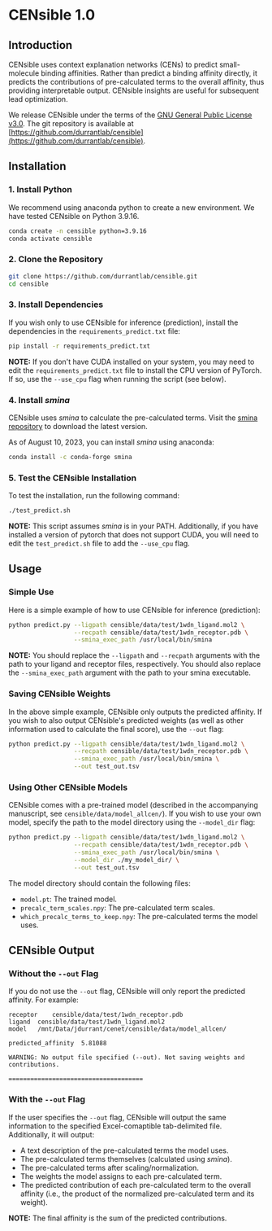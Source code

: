 # CENsible 1.0

## Introduction

CENsible uses context explanation networks (CENs) to predict small-molecule
binding affinities. Rather than predict a binding affinity directly, it predicts
the contributions of pre-calculated terms to the overall affinity, thus
providing interpretable output. CENsible insights are useful for subsequent lead
optimization.

We release CENsible under the terms of the [GNU General Public License
v3.0](https://github.com/durrantlab/censible/blob/main/LICENSE.md). The git
repository is available at
[https://github.com/durrantlab/censible](https://github.com/durrantlab/censible).

## Installation

### 1. Install Python

We recommend using anaconda python to create a new environment. We have tested
CENsible on Python 3.9.16.

```bash
conda create -n censible python=3.9.16
conda activate censible
```

### 2. Clone the Repository

```bash
git clone https://github.com/durrantlab/censible.git
cd censible
```

### 3. Install Dependencies

If you wish only to use CENsible for inference (prediction), install the
dependencies in the `requirements_predict.txt` file:

```bash
pip install -r requirements_predict.txt
```

**NOTE:** If you don't have CUDA installed on your system, you may need to edit
the `requirements_predict.txt` file to install the CPU version of PyTorch. If
so, use the `--use_cpu` flag when running the script (see below).

### 4. Install *smina*

CENsible uses *smina* to calculate the pre-calculated terms. Visit the [smina
repository](https://sourceforge.net/projects/smina/) to download the latest
version.

As of August 10, 2023, you can install *smina* using anaconda:

```bash
conda install -c conda-forge smina
```

### 5. Test the CENsible Installation

To test the installation, run the following command:

```bash
./test_predict.sh
```

**NOTE:** This script assumes *smina* is in your PATH. Additionally, if you have
installed a version of pytorch that does not support CUDA, you will need to edit
the `test_predict.sh` file to add the `--use_cpu` flag.

## Usage

### Simple Use

Here is a simple example of how to use CENsible for inference (prediction):

```bash
python predict.py --ligpath censible/data/test/1wdn_ligand.mol2 \
                  --recpath censible/data/test/1wdn_receptor.pdb \
                  --smina_exec_path /usr/local/bin/smina
```

**NOTE:** You should replace the `--ligpath` and `--recpath` arguments with the
path to your ligand and receptor files, respectively. You should also replace
the `--smina_exec_path` argument with the path to your smina executable.

### Saving CENsible Weights

In the above simple example, CENsible only outputs the predicted affinity. If
you wish to also output CENsible's predicted weights (as well as other
information used to calculate the final score), use the `--out` flag:

```bash
python predict.py --ligpath censible/data/test/1wdn_ligand.mol2 \
                  --recpath censible/data/test/1wdn_receptor.pdb \
                  --smina_exec_path /usr/local/bin/smina \
                  --out test_out.tsv 
```

### Using Other CENsible Models

CENsible comes with a pre-trained model (described in the accompanying
manuscript, see `censible/data/model_allcen/`). If you wish to use your own
model, specify the path to the model directory using the `--model_dir` flag:

```bash
python predict.py --ligpath censible/data/test/1wdn_ligand.mol2 \
                  --recpath censible/data/test/1wdn_receptor.pdb \
                  --smina_exec_path /usr/local/bin/smina \
                  --model_dir ./my_model_dir/ \
                  --out test_out.tsv 
```

The model directory should contain the following files:

- `model.pt`: The trained model.
- `precalc_term_scales.npy`: The pre-calculated term scales.
- `which_precalc_terms_to_keep.npy`: The pre-calculated terms the model uses.

## CENsible Output

### Without the `--out` Flag

If you do not use the `--out` flag, CENsible will only report the predicted
affinity. For example:

```text
receptor	censible/data/test/1wdn_receptor.pdb
ligand	censible/data/test/1wdn_ligand.mol2
model	/mnt/Data/jdurrant/cenet/censible/data/model_allcen/

predicted_affinity	5.81088

WARNING: No output file specified (--out). Not saving weights and contributions.

=====================================
```

### With the `--out` Flag

If the user specifies the `--out` flag, CENsible will output the same
information to the specified Excel-comaptible tab-delimited file. Additionally,
it will output:

- A text description of the pre-calculated terms the model uses.
- The pre-calculated terms themselves (calculated using *smina*).
- The pre-calculated terms after scaling/normalization.
- The weights the model assigns to each pre-calculated term.
- The predicted contribution of each pre-calculated term to the overall affinity
  (i.e., the product of the normalized pre-calculated term and its weight).

**NOTE:** The final affinity is the sum of the predicted contributions.
